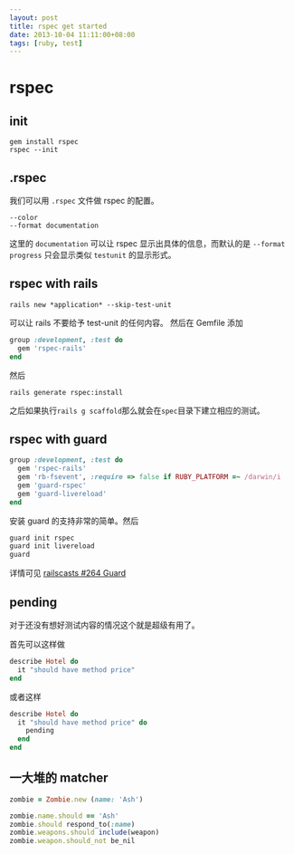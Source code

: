 ```yaml
---
layout: post
title: rspec get started
date: 2013-10-04 11:11:00+08:00
tags: [ruby, test]
---
```


# rspec

## init

    gem install rspec
    rspec --init

## .rspec

我们可以用 `.rspec` 文件做 rspec 的配置。

```
--color
--format documentation
```
这里的 `documentation` 可以让 rspec 显示出具体的信息，而默认的是
`--format progress` 只会显示类似 `testunit` 的显示形式。

## rspec with rails

    rails new *application* --skip-test-unit
可以让 rails 不要给予 test-unit 的任何内容。
然后在 Gemfile 添加

```ruby
group :development, :test do
  gem 'rspec-rails'
end
```
然后

    rails generate rspec:install
之后如果执行`rails g scaffold`那么就会在`spec`目录下建立相应的测试。

## rspec with guard

```ruby
group :development, :test do
  gem 'rspec-rails'
  gem 'rb-fsevent', :require => false if RUBY_PLATFORM =~ /darwin/i
  gem 'guard-rspec'
  gem 'guard-livereload'
end
```
安装 guard 的支持非常的简单。然后

```ruby
guard init rspec
guard init livereload
guard
```
详情可见 [railscasts #264 Guard](http://railscasts.com/episodes/264-guard)

## pending

对于还没有想好测试内容的情况这个就是超级有用了。

首先可以这样做

```ruby
describe Hotel do
  it "should have method price"
end
```

或者这样

```ruby
describe Hotel do
  it "should have method price" do
    pending
  end
end
```

## 一大堆的 matcher

```ruby
zombie = Zombie.new (name: 'Ash')

zombie.name.should == 'Ash'
zombie.should respond_to(:name)
zombie.weapons.should include(weapon)
zombie.weapon.should_not be_nil

```
